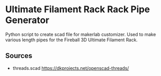 # Ultimate Filament Rack Rack Pipe Generator
Python script to create scad file for makerlab customizer. Used to make various length pipes for the Fireball 3D Ultimate Filament Rack.

## Sources
* threads.scad https://dkprojects.net/openscad-threads/
